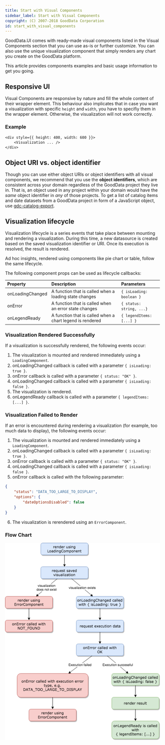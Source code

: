 ```yaml
---
title: Start with Visual Components
sidebar_label: Start with Visual Components
copyright: (C) 2007-2018 GoodData Corporation
id: start_with_visual_components
---
```


GoodData.UI comes with ready-made visual components listed in the Visual Components section that you can use as-is or further customize. You can also use the unique visualization component that simply renders any chart you create on the GoodData platform.

This article provides components examples and basic usage information to get you going. 

## Responsive UI

Visual Components are responsive by nature and fill the whole content of their wrapper element. This behaviour also implicates that in case you want a visualization with specific `height` and `width`, you have to specifiy them in the wrapper element. Otherwise, the visualization will not work correctly.

### Example

```javacsript
<div style={{ height: 400, width: 600 }}>
    <Visualization ... />
</div>
```

## Object URI vs. object identifier

Though you can use either object URIs or object identifiers with all visual components, we recommend that you use the **object identifiers**, which are consistent across your domain regardless of the GoodData project they live in. That is, an object used in any project within your domain would have the _same_ object identifier in _any_ of those projects. To get a list of catalog items and date datasets from a GoodData project in form of a JavaScript object, use [gdc-catalog-export](gdc-catalog-export.md).

## Visualization lifecycle

Visualization lifecycle is a series events that take place between mounting and rendering a visualization. During this time, a new datasource is created based on the saved visualization identifier or URI. Once its execution is resolved, the result is rendered.

Ad hoc insights, rendered using components like pie chart or table, follow the same lifecycle.

The following component props can be used as lifecycle callbacks:

| Property | Description | Parameters |
| :--- | :--- | :--- |
| onLoadingChanged | A function that is called when a loading state changes | ```{ isLoading: boolean }``` |
| onError | A function that is called when an error state changes | ```{ status: string, ...}``` |
| onLegendReady  | A function that is called when a chart legend is rendered | ```{ legendItems: [...] }``` |

### Visualization Rendered Successfully

If a visualization is successfully rendered, the following events occur:

1. The visualization is mounted and rendered immediately using a ```LoadingComponent```.
2. onLoadingChanged callback is called with a parameter ```{ isLoading: true }```.
3. onError callback is called with a parameter ```{ status: "OK" }```.
4. onLoadingChanged callback is called with a parameter ```{ isLoading: false }```.
5. The visualization is rendered.
6. onLegendReady callback is called with a parameter ```{ legendItems: [...] }```.

### Visualization Failed to Render

If an error is encountered during rendering a visualization (for example, too much data to display), the following events occur:

1. The visualization is mounted and rendered immediately using a ```LoadingComponent```.
2. onLoadingChanged callback is called with a parameter ```{ isLoading: true }```.
3. onError callback is called with a parameter ```{ status: "OK" }```.
4. onLoadingChanged callback is called with a parameter ```{ isLoading: false }```.
5. onError callback is called with the following parameter:
```json
{
    "status": "DATA_TOO_LARGE_TO_DISPLAY",
    "options": {
        "dateOptionsDisabled": false
    }
}
```
6. The visualization is rerendered using an ```ErrorComponent```.

### Flow Chart

![Visualization lifecycle chart](assets/visualization_lifecycle.png "Visualization lifecycle chart")
<!-- https://drive.google.com/open?id=1sNjUcs9s0SOn68lIvVtIE3-edw6EMiY_ -->
